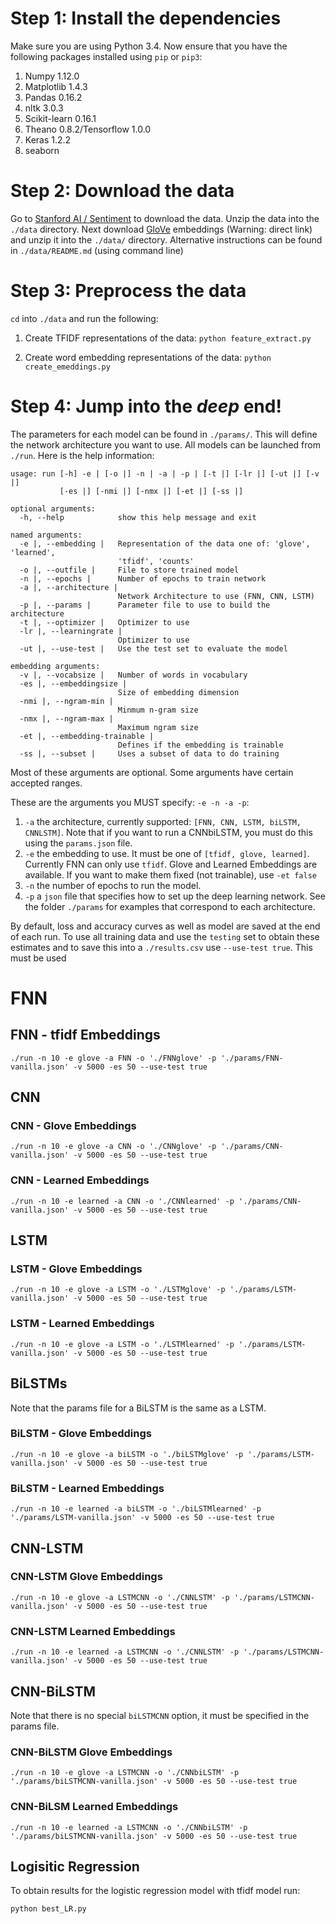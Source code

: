 # Step 1: Install the dependencies

Make sure you are using Python 3.4. Now ensure that you have the following packages installed using `pip` or `pip3`:

1. Numpy 1.12.0
2. Matplotlib 1.4.3
3. Pandas 0.16.2
5. nltk 3.0.3
4. Scikit-learn 0.16.1
5. Theano 0.8.2/Tensorflow 1.0.0
6. Keras 1.2.2
7. seaborn


# Step 2: Download the data

Go to [Stanford AI / Sentiment](http://ai.stanford.edu/~amaas/data/sentiment/) to download the data. Unzip the data into the `./data` directory. Next download [GloVe](http://nlp.stanford.edu/data/glove.6B.zip) embeddings (Warning: direct link) and unzip it into the `./data/` directory. Alternative instructions can be found in `./data/README.md` (using command line)

# Step 3: Preprocess the data

`cd` into `./data` and run the following:

1. Create TFIDF representations of the data:
```python feature_extract.py```

2. Create word embedding representations of the data:
```python create_emeddings.py```


# Step 4: Jump into the *deep* end!

The parameters for each model can be found in `./params/`. This will define the network architecture you want to use. All models can be launched from `./run`. Here is the help information:

```
usage: run [-h] -e | [-o |] -n | -a | -p | [-t |] [-lr |] [-ut |] [-v |]
           [-es |] [-nmi |] [-nmx |] [-et |] [-ss |]

optional arguments:
  -h, --help            show this help message and exit

named arguments:
  -e |, --embedding |   Representation of the data one of: 'glove', 'learned',
                        'tfidf', 'counts'
  -o |, --outfile |     File to store trained model
  -n |, --epochs |      Number of epochs to train network
  -a |, --architecture |
                        Network Architecture to use (FNN, CNN, LSTM)
  -p |, --params |      Parameter file to use to build the architecture
  -t |, --optimizer |   Optimizer to use
  -lr |, --learningrate |
                        Optimizer to use
  -ut |, --use-test |   Use the test set to evaluate the model

embedding arguments:
  -v |, --vocabsize |   Number of words in vocabulary
  -es |, --embeddingsize |
                        Size of embedding dimension
  -nmi |, --ngram-min |
                        Minmum n-gram size
  -nmx |, --ngram-max |
                        Maximum ngram size
  -et |, --embedding-trainable |
                        Defines if the embedding is trainable
  -ss |, --subset |     Uses a subset of data to do training
```

Most of these arguments are optional. Some arguments have certain accepted ranges.

These are the arguments you MUST specify: `-e -n -a -p`:

1. `-a` the architecture, currently supported: `[FNN, CNN, LSTM, biLSTM, CNNLSTM]`. Note that if you want to run a CNNbiLSTM, you must do this using the `params.json` file.
2. `-e` the embedding to use. It must be one of `[tfidf, glove, learned]`. Currently FNN can only use `tfidf`. Glove and Learned Embeddings are available. If you want to make them fixed (not trainable), use `-et false`
3. `-n` the number of epochs to run the model.
4. `-p` a `json` file that specifies how to set up the deep learning network. See the folder `./params` for examples that correspond to each architecture.

By default, loss and accuracy curves as well as model are saved at the end of each run. To use all training data and use the `testing` set to obtain these estimates and to save this into a `./results.csv` use `--use-test true`. This must be used 

# FNN

## FNN - tfidf Embeddings
```
./run -n 10 -e glove -a FNN -o './FNNglove' -p './params/FNN-vanilla.json' -v 5000 -es 50 --use-test true
```

## CNN

### CNN - Glove Embeddings
```
./run -n 10 -e glove -a CNN -o './CNNglove' -p './params/CNN-vanilla.json' -v 5000 -es 50 --use-test true
```

### CNN - Learned Embeddings
```
./run -n 10 -e learned -a CNN -o './CNNlearned' -p './params/CNN-vanilla.json' -v 5000 -es 50 --use-test true
```

## LSTM

### LSTM - Glove Embeddings
```
./run -n 10 -e glove -a LSTM -o './LSTMglove' -p './params/LSTM-vanilla.json' -v 5000 -es 50 --use-test true
```

### LSTM - Learned Embeddings
```
./run -n 10 -e glove -a LSTM -o './LSTMlearned' -p './params/LSTM-vanilla.json' -v 5000 -es 50 --use-test true
```

## BiLSTMs
Note that the params file for a BiLSTM is the same as a LSTM.

### BiLSTM - Glove Embeddings
```
./run -n 10 -e glove -a biLSTM -o './biLSTMglove' -p './params/LSTM-vanilla.json' -v 5000 -es 50 --use-test true
```

### BiLSTM - Learned Embeddings

```
./run -n 10 -e learned -a biLSTM -o './biLSTMlearned' -p './params/LSTM-vanilla.json' -v 5000 -es 50 --use-test true
```

## CNN-LSTM

### CNN-LSTM Glove Embeddings

```
./run -n 10 -e glove -a LSTMCNN -o './CNNLSTM' -p './params/LSTMCNN-vanilla.json' -v 5000 -es 50 --use-test true
```

### CNN-LSTM Learned Embeddings

```
./run -n 10 -e learned -a LSTMCNN -o './CNNLSTM' -p './params/LSTMCNN-vanilla.json' -v 5000 -es 50 --use-test true
```

## CNN-BiLSTM
Note that there is no special `biLSTMCNN` option, it must be specified in the params file.

### CNN-BiLSTM Glove Embeddings

```
./run -n 10 -e glove -a LSTMCNN -o './CNNbiLSTM' -p './params/biLSTMCNN-vanilla.json' -v 5000 -es 50 --use-test true
```

### CNN-BiLSM Learned Embeddings

```
./run -n 10 -e learned -a LSTMCNN -o './CNNbiLSTM' -p './params/biLSTMCNN-vanilla.json' -v 5000 -es 50 --use-test true
```

## Logisitic Regression
To obtain results for the logistic regression model with tfidf model run:

```
python best_LR.py
```